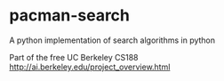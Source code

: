# pacman-search
A python implementation of search algorithms in python

Part of the free UC Berkeley CS188
http://ai.berkeley.edu/project_overview.html
